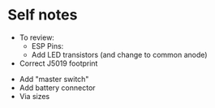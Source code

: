 # Self notes
- To review:
  - ESP Pins:
    <!-- - Encoder U6: remove pin A from gpio12 -->
    <!-- - Remove everything from gpio0 to gpio17, if possible -->
    <!-- - Rout tracks for I2C external port -->
  - Add LED transistors (and change to common anode)
- Correct J5019 footprint
<!-- - Add pulldown on function button -->
<!-- - Add decoupling capacitor on the LDO -->
- Add "master switch"
- Add battery connector
- Via sizes
